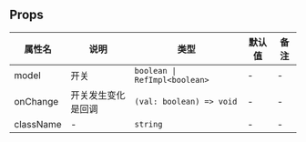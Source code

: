 
## Props

| 属性名 | 说明 | 类型 | 默认值 | 备注 |
| --- | --- | --- | --- | --- |
| model | 开关 | `boolean \| RefImpl<boolean>` | - | - |
| onChange | 开关发生变化是回调 | `(val: boolean) => void` | - | - |
| className | - | `string` | - | - |
